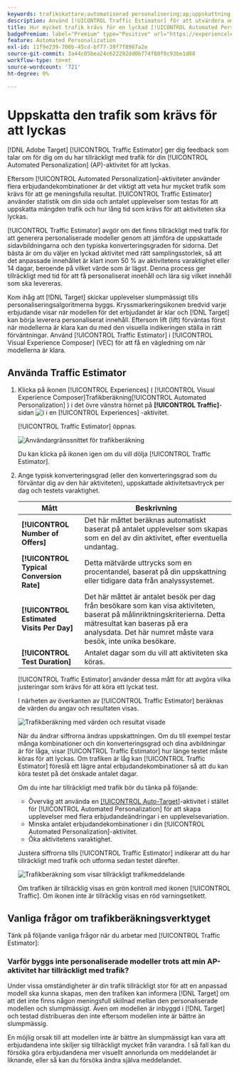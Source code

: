 ```yaml
---
keywords: trafikskattare;automatiserad personalisering;ap;uppskattning av trafik
description: Använd [!UICONTROL Traffic Estimator] för att utvärdera om du har tillräckligt med trafik för att en [!UICONTROL Automated Personalization]-aktivitet ska lyckas.
title: Hur mycket trafik krävs för en lyckad [!UICONTROL Automated Personalization]-aktivitet?
badgePremium: label="Premium" type="Positive" url="https://experienceleague.adobe.com/docs/target/using/introduction/intro.html?lang=en#premium newtab=true" tooltip="Se vad som ingår i Target Premium."
feature: Automated Personalization
exl-id: 11f9e239-700b-45cd-bf77-39f7f8967a2e
source-git-commit: 3a44c05bea24c622292dd0b774f88f0c93be1d88
workflow-type: tm+mt
source-wordcount: '721'
ht-degree: 0%

---
```


# Uppskatta den trafik som krävs för att lyckas

[!DNL Adobe Target] [!UICONTROL Traffic Estimator] ger dig feedback som talar om för dig om du har tillräckligt med trafik för din [!UICONTROL Automated Personalization] (AP)-aktivitet för att lyckas.

Eftersom [!UICONTROL Automated Personalization]-aktiviteter använder flera erbjudandekombinationer är det viktigt att veta hur mycket trafik som krävs för att ge meningsfulla resultat. [!UICONTROL Traffic Estimator] använder statistik om din sida och antalet upplevelser som testas för att uppskatta mängden trafik och hur lång tid som krävs för att aktiviteten ska lyckas.

[!UICONTROL Traffic Estimator] avgör om det finns tillräckligt med trafik för att generera personaliserade modeller genom att jämföra de uppskattade sidavbildningarna och den typiska konverteringsgraden för sidorna. Det bästa är om du väljer en lyckad aktivitet med rätt samplingsstorlek, så att det anpassade innehållet är klart inom 50 % av aktivitetens varaktighet eller 14 dagar, beroende på vilket värde som är lägst. Denna process ger tillräckligt med tid för att få personaliserat innehåll och lära sig vilket innehåll som ska levereras.

Kom ihåg att [!DNL Target] skickar upplevelser slumpmässigt tills personaliseringsalgoritmerna byggs. Kryssmarkeringsikonen bredvid varje erbjudande visar när modellen för det erbjudandet är klar och [!DNL Target] kan börja leverera personaliserat innehåll. Eftersom lift (lift) förväntas först när modellerna är klara kan du med den visuella indikeringen ställa in rätt förväntningar. Använd [!UICONTROL Traffic Estimator] i [!UICONTROL Visual Experience Composer] (VEC) för att få en vägledning om när modellerna är klara.

## Använda Traffic Estimator

1. Klicka på ikonen [!UICONTROL Experiences] ( [!UICONTROL Visual Experience Composer]Trafikberäkning[!UICONTROL Automated Personalization] ) i det övre vänstra hörnet på **[!UICONTROL Traffic]**-sidan ![ i ](/help/main/assets/icons/Gauge2.svg) i en [!UICONTROL Experiences] -aktivitet.

   [!UICONTROL Traffic Estimator] öppnas.

   ![Användargränssnittet för trafikberäkning](assets/ap-est.png)

   Du kan klicka på ikonen igen om du vill dölja [!UICONTROL Traffic Estimator].

1. Ange typisk konverteringsgrad (eller den konverteringsgrad som du förväntar dig av den här aktiviteten), uppskattade aktivitetsavtryck per dag och testets varaktighet.

   | Mått | Beskrivning |
   | --- | --- |
   | **[!UICONTROL Number of Offers]** | Det här måttet beräknas automatiskt baserat på antalet upplevelser som skapas som en del av din aktivitet, efter eventuella undantag. |
   | **[!UICONTROL Typical Conversion Rate]** | Detta mätvärde uttrycks som en procentandel, baserat på din uppskattning eller tidigare data från analyssystemet. |
   | **[!UICONTROL Estimated Visits Per Day]** | Det här måttet är antalet besök per dag från besökare som kan visa aktiviteten, baserat på målinriktningskriterierna. Detta mätresultat kan baseras på era analysdata. Det här numret måste vara besök, inte unika besökare. |
   | **[!UICONTROL Test Duration]** | Antalet dagar som du vill att aktiviteten ska köras. |

   [!UICONTROL Traffic Estimator] använder dessa mått för att avgöra vilka justeringar som krävs för att köra ett lyckat test.

   I närheten av överkanten av [!UICONTROL Traffic Estimator] beräknas de värden du angav och resultaten visas.

   ![Trafikberäkning med värden och resultat visade](assets/ap-est-no.png)

   När du ändrar siffrorna ändras uppskattningen. Om du till exempel testar många kombinationer och din konverteringsgrad och dina avbildningar är för låga, visar [!UICONTROL Traffic Estimator] hur länge testet måste köras för att lyckas. Om trafiken är låg kan [!UICONTROL Traffic Estimator] föreslå ett lägre antal erbjudandekombinationer så att du kan köra testet på det önskade antalet dagar.

   Om du inte har tillräckligt med trafik bör du tänka på följande:

   * Överväg att använda en [[!UICONTROL Auto-Target]](/help/main/c-activities/auto-target/auto-target-to-optimize.md)-aktivitet i stället för [!UICONTROL Automated Personalization] för att skapa upplevelser med flera erbjudandeändringar i en upplevelsevariation.
   * Minska antalet erbjudandekombinationer i din [!UICONTROL Automated Personalization]-aktivitet.
   * Öka aktivitetens varaktighet.

   Justera siffrorna tills [!UICONTROL Traffic Estimator] indikerar att du har tillräckligt med trafik och utforma sedan testet därefter.

   ![Trafikberäkning som visar tillräckligt trafikmeddelande](assets/ap-est-yes.png)

   Om trafiken är tillräcklig visas en grön kontroll med ikonen [!UICONTROL Traffic]. Om ikonen inte är tillräcklig visas en röd varningsetikett.

## Vanliga frågor om trafikberäkningsverktyget

Tänk på följande vanliga frågor när du arbetar med [!UICONTROL Traffic Estimator]:

### Varför byggs inte personaliserade modeller trots att min AP-aktivitet har tillräckligt med trafik?

Under vissa omständigheter är din trafik tillräckligt stor för att en anpassad modell ska kunna skapas, men den trafiken kan informera [!DNL Target] om att det inte finns någon meningsfull skillnad mellan den personaliserade modellen och slumpmässigt. Även om modellen är inbyggd i [!DNL Target] och testad distribueras den inte eftersom modellen inte är bättre än slumpmässig.

En möjlig orsak till att modellen inte är bättre än slumpmässigt kan vara att erbjudandena inte skiljer sig tillräckligt mycket från varandra. I så fall kan du försöka göra erbjudandena mer visuellt annorlunda om meddelandet är liknande, eller så kan du försöka ändra själva meddelandet.
